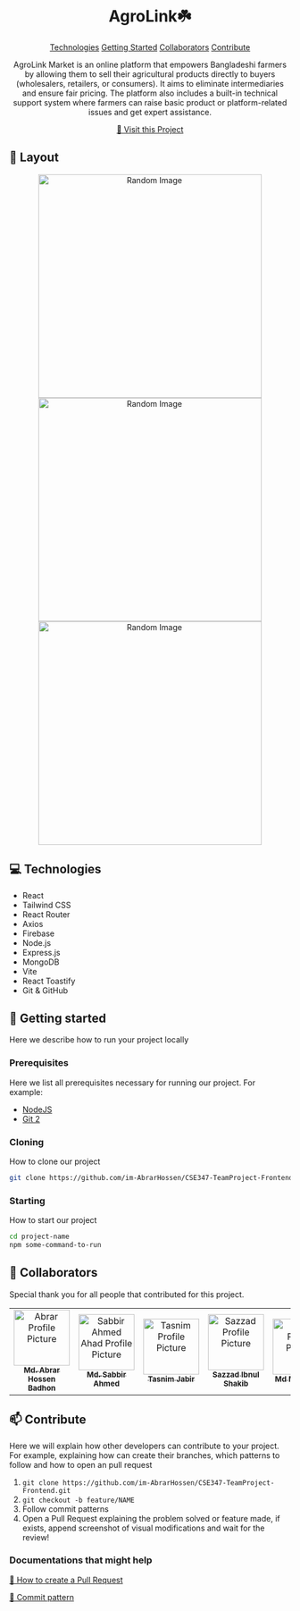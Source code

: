 <h1 align="center" style="font-weight: bold;">AgroLink☘️</h1>

<p align="center">
<a href="#technologies">Technologies</a>
<a href="#started">Getting Started</a>
<a href="#colab">Collaborators</a>
<a href="#contribute">Contribute</a> 
</p>

<p align="center">AgroLink Market is an online platform that empowers Bangladeshi farmers by allowing them to sell their agricultural products directly to buyers (wholesalers, retailers, or consumers). It aims to eliminate intermediaries and ensure fair pricing. The platform also includes a built-in technical support system where farmers can raise basic product or platform-related issues and get expert assistance.</p>

<p align="center">
<a href="https://agrolink-1e620.web.app/">📱 Visit this Project</a>
</p>

<h2 id="layout">🎨 Layout</h2>

<p align="center">

<img src="https://i.postimg.cc/DmkBLfs7/Screenshot-2025-04-30-211225.png" alt="Random Image" width="400px">
<img src="https://i.postimg.cc/qqjvCqW3/Screenshot-2025-04-30-205938.png" alt="Random Image" width="400px">
<img src="https://i.postimg.cc/PxdHzhWz/Screenshot-2025-04-30-210818.png" alt="Random Image" width="400px">
</p>

<h2 id="technologies">💻 Technologies</h2>

- React
- Tailwind CSS
- React Router
- Axios
- Firebase
- Node.js
- Express.js
- MongoDB
- Vite
- React Toastify
- Git & GitHub

<h2 id="started">🚀 Getting started</h2>

Here we describe how to run your project locally

<h3>Prerequisites</h3>

Here we list all prerequisites necessary for running our project. For example:

- [NodeJS](https://github.com/)
- [Git 2](https://github.com)

<h3>Cloning</h3>

How to clone our project

```bash
git clone https://github.com/im-AbrarHossen/CSE347-TeamProject-Frontend.git
```

<h3>Starting</h3>

How to start our project

```bash
cd project-name
npm some-command-to-run
```

<h2 id="colab">🤝 Collaborators</h2>

<p>Special thank you for all people that contributed for this project.</p>
<table>
<tr>

<td align="center">
<a href="https://github.com/im-AbrarHossen">
<img src="https://avatars.githubusercontent.com/u/141876643?v=4" width="100px;" alt="Abrar Profile Picture"/><br>
<sub>
<b>Md. Abrar Hossen Badhon</b>
</sub>
</a>
</td>

<td align="center">
<a href="https://github.com/SabbirAhmedAhad">
<img src="https://avatars.githubusercontent.com/u/148763546?v=4" width="100px;" alt="Sabbir Ahmed Ahad Profile Picture"/><br>
<sub>
<b>Md. Sabbir Ahmed</b>
</sub>
</a>
</td>

<td align="center">
<a href="https://github.com/tasnimjabir">
<img src="https://avatars.githubusercontent.com/u/217354360?v=4" width="100px;" alt="Tasnim Profile Picture"/><br>
<sub>
<b>Tasnim Jabir</b>
</sub>
</a>
</td>

<td align="center">
<a href="https://github.com/shakibsazzad">
<img src="https://avatars.githubusercontent.com/u/227855443?v=4" width="100px;" alt="Sazzad Profile Picture"/><br>
<sub>
<b>Sazzad Ibnul Shakib</b>
</sub>
</a>
</td>

<td align="center">
<a href="https://github.com/Md-Mueid-Mia">
<img src="https://avatars.githubusercontent.com/u/170161843?v=4" width="100px;" alt="Mueid Profile Picture"/><br>
<sub>
<b>Md Mueid Mia</b>
</sub>
</a>
</td>

</tr>
</table>

<h2 id="contribute">📫 Contribute</h2>

Here we will explain how other developers can contribute to your project. For example, explaining how can create their branches, which patterns to follow and how to open an pull request

1. `git clone https://github.com/im-AbrarHossen/CSE347-TeamProject-Frontend.git`
2. `git checkout -b feature/NAME`
3. Follow commit patterns
4. Open a Pull Request explaining the problem solved or feature made, if exists, append screenshot of visual modifications and wait for the review!

<h3>Documentations that might help</h3>

[📝 How to create a Pull Request](https://www.atlassian.com/br/git/tutorials/making-a-pull-request)

[💾 Commit pattern](https://gist.github.com/joshbuchea/6f47e86d2510bce28f8e7f42ae84c716)
